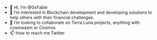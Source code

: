 - 👋 Hi, I’m @0xFable
- 👀 I’m interested in Blockchain development and developing solutions to help others with their financial challenges.
- 💞️ I’m looking to collaborate on Terra Luna projects, anything with cosmwasm or Cosmos
- 📫 How to reach me Twitter

<!---
0xFable/0xFable is a ✨ special ✨ repository because its `README.md` (this file) appears on your GitHub profile.
You can click the Preview link to take a look at your changes.
--->
